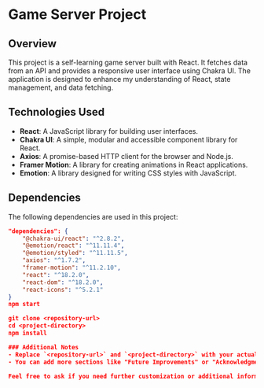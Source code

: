 # Game Server Project

## Overview
This project is a self-learning game server built with React. It fetches data from an API and provides a responsive user interface using Chakra UI. The application is designed to enhance my understanding of React, state management, and data fetching.

## Technologies Used
- **React**: A JavaScript library for building user interfaces.
- **Chakra UI**: A simple, modular and accessible component library for React.
- **Axios**: A promise-based HTTP client for the browser and Node.js.
- **Framer Motion**: A library for creating animations in React applications.
- **Emotion**: A library designed for writing CSS styles with JavaScript.

## Dependencies
The following dependencies are used in this project:

```json
"dependencies": {
    "@chakra-ui/react": "^2.8.2",
    "@emotion/react": "^11.11.4",
    "@emotion/styled": "^11.11.5",
    "axios": "^1.7.2",
    "framer-motion": "^11.2.10",
    "react": "^18.2.0",
    "react-dom": "^18.2.0",
    "react-icons": "^5.2.1"
}
npm start

git clone <repository-url>
cd <project-directory>
npm install

### Additional Notes
- Replace `<repository-url>` and `<project-directory>` with your actual repository URL and project directory name.
- You can add more sections like "Future Improvements" or "Acknowledgments" if needed.

Feel free to ask if you need further customization or additional information!
